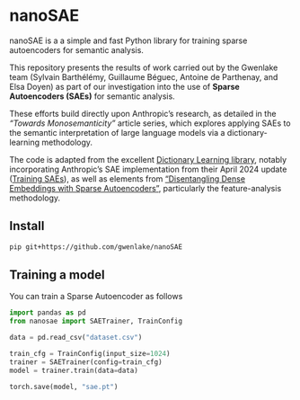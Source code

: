 # nanoSAE

nanoSAE is a a simple and fast Python library for training sparse autoencoders for semantic analysis.

This repository presents the results of work carried out by the Gwenlake team (Sylvain Barthélémy, Guillaume Béguec, Antoine de Parthenay, and Elsa Doyen) as part of our investigation into the use of **Sparse Autoencoders (SAEs)** for semantic analysis.

These efforts build directly upon Anthropic’s research, as detailed in the *“Towards Monosemanticity”* article series, which explores applying SAEs to the semantic interpretation of large language models via a dictionary-learning methodology.

The code is adapted from the excellent [Dictionary Learning library](https://github.com/saprmarks/dictionary_learning), notably incorporating Anthropic’s SAE implementation from their April 2024 update ([Training SAEs](https://transformer-circuits.pub/2024/april-update/index.html#training-saes)), as well as elements from [“Disentangling Dense Embeddings with Sparse Autoencoders”](https://arxiv.org/abs/2408.00657), particularly the feature-analysis methodology.

## Install

```bash
pip git+https://github.com/gwenlake/nanoSAE
```

## Training a model

You can train a Sparse Autoencoder as follows
```python
import pandas as pd
from nanosae import SAETrainer, TrainConfig

data = pd.read_csv("dataset.csv")

train_cfg = TrainConfig(input_size=1024)
trainer = SAETrainer(config=train_cfg)
model = trainer.train(data=data)

torch.save(model, "sae.pt")
```